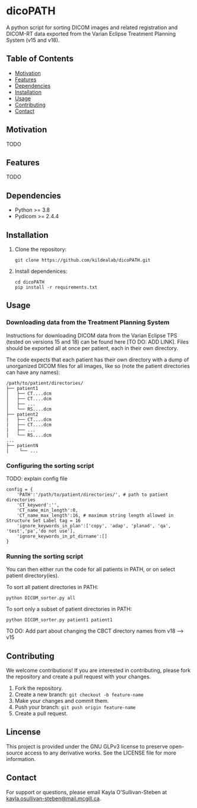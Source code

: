 # dicoPATH
A python script for sorting DICOM images and related registration and DICOM-RT data exported from the Varian Eclipse Treatment Planning System (v15 and v18).

## Table of Contents
- [Motivation](#Motivation)
- [Features](#Features)
- [Dependencies](#Dependencies)
- [Installation](#Installation)
- [Usage](#Usage)
- [Contributing](#Contributing)
- [Contact](#Contact)

## Motivation
TODO

## Features
TODO

## Dependencies
* Python >= 3.8
* Pydicom >= 2.4.4

## Installation
1. Clone the repository:
   ```
   git clone https://github.com/kildealab/dicoPATH.git
   ```
2. Install dependenices:
   ```
   cd dicoPATH
   pip install -r requirements.txt
   ```
   
## Usage
### Downloading data from the Treatment Planning System
Instructions for downloading DICOM data from the Varian Eclipse TPS (tested on versions 15 and 18) can be found here [TO DO: ADD LINK].
Files should be exported all at once per patient, each in their own directory. 

The code expects that each patient has their own directory with a dump of unorganized DICOM files for all images, like so (note the patient directories can have any names):

```
/path/to/patient/directories/ 
├── patient1
│   ├── CT....dcm 
│   ├── CT....dcm 
│   ├── ... 
│   └── RS....dcm 
├── patient2
|   ├── CT....dcm
|   ├── CT....dcm
|   ├── ...
|   └── RS....dcm
...
├── patientN
|    └── ...

```
### Configuring the sorting script
TODO: explain config file
```
config = {
	'PATH':'/path/to/patient/directories/', # path to patient directories
	'CT_keyword':'',
	'CT_name_min_length':0,
	'CT_name_max_length':16, # maximum string length allowed in Structure Set Label tag = 16
	'ignore_keywords_in_plan':['copy', 'adap', 'planad', 'qa', 'test','pa','do not use'],
	'ignore_keywords_in_pt_dirname':[] 
}
```
### Running the sorting script
You can then either run the code for all patients in PATH, or on select patient directory(ies).

To sort all patient directories in PATH:
  ```
  python DICOM_sorter.py all
  ```
To sort only a subset of patient directories in PATH:
  ```
  python DICOM_sorter.py patient1 patient1
  ```
TO DO: Add part about changing the CBCT directory names from v18 --> v15

## Contributing
We welcome contributions! If you are interested in contributing, please fork the repository and create a pull request with your changes.
1. Fork the repository.
2. Create a new branch: `git checkout -b feature-name`
3. Make your changes and commit them.
4. Push your branch: `git push origin feature-name`
5. Create a pull request.
## Lincense
This project is provided under the GNU GLPv3 license to preserve open-source access to any derivative works. See the LICENSE file for more information.
## Contact
For support or questions, please email Kayla O'Sullivan-Steben at kayla.osullivan-steben@mail.mcgill.ca.
